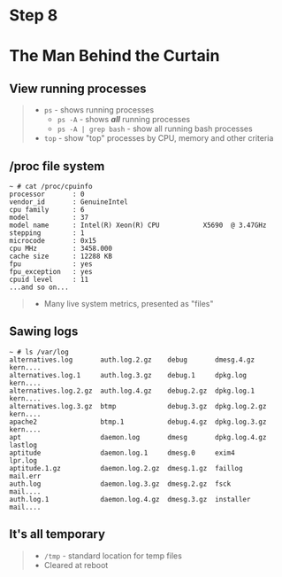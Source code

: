 
# Step 8

# The Man Behind the Curtain

## View running processes

> * `ps` - shows running processes
>     * `ps -A` - shows ***all*** running processes
>     * `ps -A | grep bash` - show all running bash processes
> * `top` - show "top" processes by CPU, memory and other criteria

## /proc file system

```
~ # cat /proc/cpuinfo
processor       : 0
vendor_id       : GenuineIntel
cpu family      : 6
model           : 37
model name      : Intel(R) Xeon(R) CPU           X5690  @ 3.47GHz
stepping        : 1
microcode       : 0x15
cpu MHz         : 3458.000
cache size      : 12288 KB
fpu             : yes
fpu_exception   : yes
cpuid level     : 11
...and so on...
```

> * Many live system metrics, presented as "files"

## Sawing logs

```
~ # ls /var/log
alternatives.log       auth.log.2.gz    debug       dmesg.4.gz     kern....
alternatives.log.1     auth.log.3.gz    debug.1     dpkg.log       kern....
alternatives.log.2.gz  auth.log.4.gz    debug.2.gz  dpkg.log.1     kern....
alternatives.log.3.gz  btmp             debug.3.gz  dpkg.log.2.gz  kern....
apache2                btmp.1           debug.4.gz  dpkg.log.3.gz  kern....
apt                    daemon.log       dmesg       dpkg.log.4.gz  lastlog
aptitude               daemon.log.1     dmesg.0     exim4          lpr.log
aptitude.1.gz          daemon.log.2.gz  dmesg.1.gz  faillog        mail.err
auth.log               daemon.log.3.gz  dmesg.2.gz  fsck           mail....
auth.log.1             daemon.log.4.gz  dmesg.3.gz  installer      mail....
```

## It's all temporary

> * `/tmp` - standard location for temp files
> * Cleared at reboot